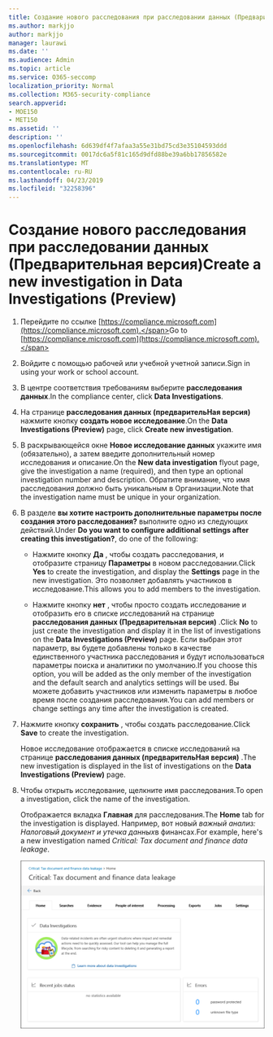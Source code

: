 ```yaml
---
title: Создание нового расследования при расследовании данных (Предварительная версия)
ms.author: markjjo
author: markjjo
manager: laurawi
ms.date: ''
ms.audience: Admin
ms.topic: article
ms.service: O365-seccomp
localization_priority: Normal
ms.collection: M365-security-compliance
search.appverid:
- MOE150
- MET150
ms.assetid: ''
description: ''
ms.openlocfilehash: 6d639df4f7afaa3a55e31bd75cd3e35104593ddd
ms.sourcegitcommit: 0017dc6a5f81c165d9dfd88be39a6bb17856582e
ms.translationtype: MT
ms.contentlocale: ru-RU
ms.lasthandoff: 04/23/2019
ms.locfileid: "32258396"
---
```

# <a name="create-a-new-investigation-in-data-investigations-preview"></a><span data-ttu-id="807f0-102">Создание нового расследования при расследовании данных (Предварительная версия)</span><span class="sxs-lookup"><span data-stu-id="807f0-102">Create a new investigation in Data Investigations (Preview)</span></span>

1. <span data-ttu-id="807f0-103">Перейдите по ссылке [https://compliance.microsoft.com](https://compliance.microsoft.com).</span><span class="sxs-lookup"><span data-stu-id="807f0-103">Go to [https://compliance.microsoft.com](https://compliance.microsoft.com).</span></span>
    
2. <span data-ttu-id="807f0-104">Войдите с помощью рабочей или учебной учетной записи.</span><span class="sxs-lookup"><span data-stu-id="807f0-104">Sign in using your work or school account.</span></span>
    
3. <span data-ttu-id="807f0-105">В центре соответствия требованиям выберите **расследования данных**.</span><span class="sxs-lookup"><span data-stu-id="807f0-105">In the compliance center, click **Data Investigations**.</span></span>
 
4. <span data-ttu-id="807f0-106">На странице **расследования данных (предварительНая версия)** нажмите кнопку **создать новое исследование**.</span><span class="sxs-lookup"><span data-stu-id="807f0-106">On the **Data Investigations (Preview)** page, click **Create new investigation**.</span></span>
    
5. <span data-ttu-id="807f0-107">В раскрывающейся окне **Новое исследование данных** укажите имя (обязательно), а затем введите дополнительный номер исследования и описание.</span><span class="sxs-lookup"><span data-stu-id="807f0-107">On the **New data investigation** flyout page, give the investigation a name (required), and then type an optional investigation number and description.</span></span> <span data-ttu-id="807f0-108">Обратите внимание, что имя расследования должно быть уникальным в Организации.</span><span class="sxs-lookup"><span data-stu-id="807f0-108">Note that the investigation name must be unique in your organization.</span></span>

6. <span data-ttu-id="807f0-109">В разделе **вы хотите настроить дополнительные параметры после создания этого расследования?** выполните одно из следующих действий.</span><span class="sxs-lookup"><span data-stu-id="807f0-109">Under **Do you want to configure additional settings after creating this investigation?**, do one of the following:</span></span>

    - <span data-ttu-id="807f0-110">Нажмите кнопку **Да** , чтобы создать расследования, и отобразите страницу **Параметры** в новом расследовании.</span><span class="sxs-lookup"><span data-stu-id="807f0-110">Click **Yes** to create the investigation, and display the **Settings** page in the new investigation.</span></span> <span data-ttu-id="807f0-111">Это позволяет добавлять участников в исследование.</span><span class="sxs-lookup"><span data-stu-id="807f0-111">This allows you to add members to the investigation.</span></span>
    
    - <span data-ttu-id="807f0-112">Нажмите кнопку **нет** , чтобы просто создать исследование и отобразить его в списке исследований на странице **расследования данных (Предварительная версия)** .</span><span class="sxs-lookup"><span data-stu-id="807f0-112">Click **No** to just create the investigation and display it in the list of investigations on the **Data Investigations (Preview)** page.</span></span> <span data-ttu-id="807f0-113">Если выбран этот параметр, вы будете добавлены только в качестве единственного участника расследования и будут использоваться параметры поиска и аналитики по умолчанию.</span><span class="sxs-lookup"><span data-stu-id="807f0-113">If you choose this option, you will be added as the only member of the investigation and the default search and analytics settings will be used.</span></span> <span data-ttu-id="807f0-114">Вы можете добавить участников или изменить параметры в любое время после создания расследования.</span><span class="sxs-lookup"><span data-stu-id="807f0-114">You can add members or change settings any time after the investigation is created.</span></span>

7. <span data-ttu-id="807f0-115">Нажмите кнопку **сохранить** , чтобы создать расследование.</span><span class="sxs-lookup"><span data-stu-id="807f0-115">Click **Save** to create the investigation.</span></span>

    <span data-ttu-id="807f0-116">Новое исследование отображается в списке исследований на странице **расследования данных (предварительНая версия)** .</span><span class="sxs-lookup"><span data-stu-id="807f0-116">The new investigation is displayed in the list of investigations on the **Data Investigations (Preview)** page.</span></span> 

8. <span data-ttu-id="807f0-117">Чтобы открыть исследование, щелкните имя расследования.</span><span class="sxs-lookup"><span data-stu-id="807f0-117">To open a investigation, click the name of the investigation.</span></span> 

    <span data-ttu-id="807f0-118">Отображается вкладка **Главная** для расследования.</span><span class="sxs-lookup"><span data-stu-id="807f0-118">The **Home** tab for the investigation is displayed.</span></span> <span data-ttu-id="807f0-119">Например, вот новый *важный анализ: Налоговый документ и утечка данных*в финансах.</span><span class="sxs-lookup"><span data-stu-id="807f0-119">For example, here's a new investigation named *Critical: Tax document and finance data leakage*.</span></span>

    ![Вкладка "Главная" для нового исследования при расследовании данных](../media/NewDataInvestigations.png)
